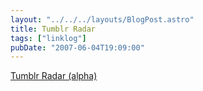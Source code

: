 ```yaml
---
layout: "../../../layouts/BlogPost.astro"
title: Tumblr Radar
tags: ["linklog"]
pubDate: "2007-06-04T19:09:00"
---
```


[Tumblr Radar (alpha)](https:www.tumblr.com/radar)
